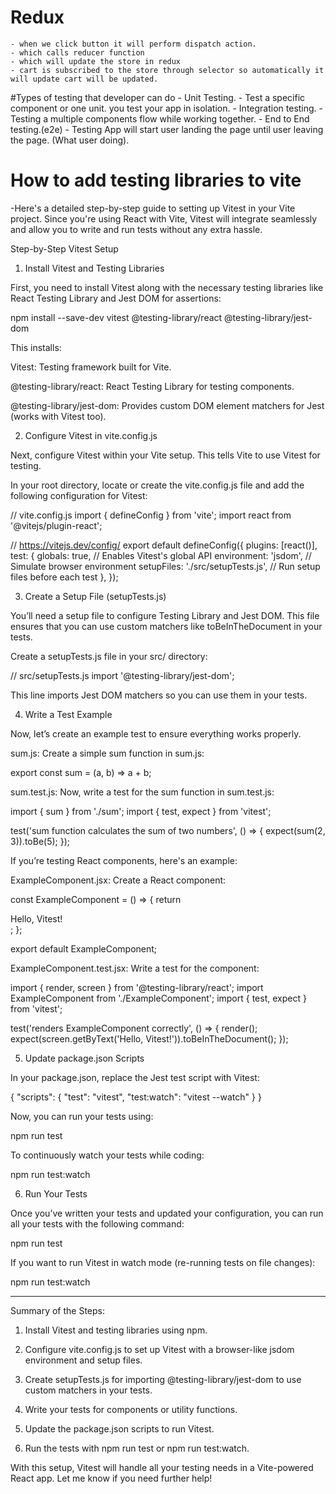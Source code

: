 # Redux
    - when we click button it will perform dispatch action.
    - which calls reducer function
    - which will update the store in redux
    - cart is subscribed to the store through selector so automatically it will update cart will be updated.
    
#Types of testing that developer can do
    - Unit Testing.
            - Test a specific component or one unit. you test your app in isolation. 
    - Integration testing.
            - Testing a multiple components flow while working together.
    - End to End testing.(e2e)
            - Testing App will start user landing the page until user leaving the page. (What user doing).


# How to add testing libraries to vite
-Here's a detailed step-by-step guide to setting up Vitest in your Vite project. Since you're using React with Vite, Vitest will integrate seamlessly and allow you to write and run tests without any extra hassle.
 
Step-by-Step Vitest Setup
 
1. Install Vitest and Testing Libraries
 
First, you need to install Vitest along with the necessary testing libraries like React Testing Library and Jest DOM for assertions:
 
npm install --save-dev vitest @testing-library/react @testing-library/jest-dom
 
This installs:
 
Vitest: Testing framework built for Vite.
 
@testing-library/react: React Testing Library for testing components.
 
@testing-library/jest-dom: Provides custom DOM element matchers for Jest (works with Vitest too).
 
 
2. Configure Vitest in vite.config.js
 
Next, configure Vitest within your Vite setup. This tells Vite to use Vitest for testing.
 
In your root directory, locate or create the vite.config.js file and add the following configuration for Vitest:
 
// vite.config.js
import { defineConfig } from 'vite';
import react from '@vitejs/plugin-react';
 
// https://vitejs.dev/config/
export default defineConfig({
  plugins: [react()],
  test: {
    globals: true,          // Enables Vitest's global API
    environment: 'jsdom',   // Simulate browser environment
    setupFiles: './src/setupTests.js', // Run setup files before each test
  },
});
 
3. Create a Setup File (setupTests.js)
 
You’ll need a setup file to configure Testing Library and Jest DOM. This file ensures that you can use custom matchers like toBeInTheDocument in your tests.
 
Create a setupTests.js file in your src/ directory:
 
// src/setupTests.js
import '@testing-library/jest-dom';
 
This line imports Jest DOM matchers so you can use them in your tests.
 
4. Write a Test Example
 
Now, let’s create an example test to ensure everything works properly.
 
sum.js: Create a simple sum function in sum.js:
 
export const sum = (a, b) => a + b;
 
sum.test.js: Now, write a test for the sum function in sum.test.js:
 
import { sum } from './sum';
import { test, expect } from 'vitest';
 
test('sum function calculates the sum of two numbers', () => {
  expect(sum(2, 3)).toBe(5);
});
 
 
If you’re testing React components, here's an example:
 
ExampleComponent.jsx: Create a React component:
 
const ExampleComponent = () => {
  return <div>Hello, Vitest!</div>;
};
 
export default ExampleComponent;
 
ExampleComponent.test.jsx: Write a test for the component:
 
import { render, screen } from '@testing-library/react';
import ExampleComponent from './ExampleComponent';
import { test, expect } from 'vitest';
 
test('renders ExampleComponent correctly', () => {
  render(<ExampleComponent />);
  expect(screen.getByText('Hello, Vitest!')).toBeInTheDocument();
});
 
 
5. Update package.json Scripts
 
In your package.json, replace the Jest test script with Vitest:
 
{
  "scripts": {
    "test": "vitest",
    "test:watch": "vitest --watch"
  }
}
 
Now, you can run your tests using:
 
npm run test
 
To continuously watch your tests while coding:
 
npm run test:watch
 
6. Run Your Tests
 
Once you’ve written your tests and updated your configuration, you can run all your tests with the following command:
 
npm run test
 
If you want to run Vitest in watch mode (re-running tests on file changes):
 
npm run test:watch
 
 
---
 
Summary of the Steps:
 
1. Install Vitest and testing libraries using npm.
 
 
2. Configure vite.config.js to set up Vitest with a browser-like jsdom environment and setup files.
 
 
3. Create setupTests.js for importing @testing-library/jest-dom to use custom matchers in your tests.
 
 
4. Write your tests for components or utility functions.
 
 
5. Update the package.json scripts to run Vitest.
 
 
6. Run the tests with npm run test or npm run test:watch.
 
 
 
With this setup, Vitest will handle all your testing needs in a Vite-powered React app. Let me know if you need further help!